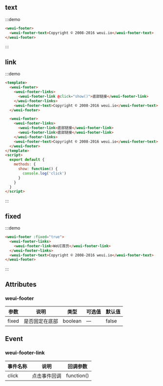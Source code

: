 ## text

:::demo

```html
<weui-footer>
  <weui-footer-text>Copyright © 2008-2016 weui.io</weui-footer-text>
</weui-footer>
```

:::

## link

:::demo

```html
<template>
  <weui-footer>
    <weui-footer-links>
      <weui-footer-link @click="show()">底部链接</weui-footer-link>
    </weui-footer-links>
    <weui-footer-text>Copyright © 2008-2016 weui.io</weui-footer-text>
  </weui-footer>

  <weui-footer>
    <weui-footer-links>
      <weui-footer-link>底部链接</weui-footer-link>
      <weui-footer-link>底部链接</weui-footer-link>
    </weui-footer-links>
    <weui-footer-text>Copyright © 2008-2016 weui.io</weui-footer-text>
  </weui-footer>
</template>
<script>
  export default {
    methods: {
      show: function() {
        console.log('click')
      }
    }
  }
</script>
```

:::

## fixed

:::demo

```html
<weui-footer :fixed="true">
  <weui-footer-links>
    <weui-footer-link>WeUI首页</weui-footer-link>
  </weui-footer-links>
  <weui-footer-text>Copyright © 2008-2016 weui.io</weui-footer-text>
</weui-footer>
```

:::

## Attributes

### weui-footer

| 参数  | 说明           | 类型    | 可选值 | 默认值 |
| ----- | -------------- | ------- | ------ | ------ |
| fixed | 是否固定在底部 | boolean | —      | false  |

## Event

### weui-footer-link

| 事件名称 | 说明         | 回调参数   |
| -------- | ------------ | ---------- |
| click    | 点击事件回调 | function() |